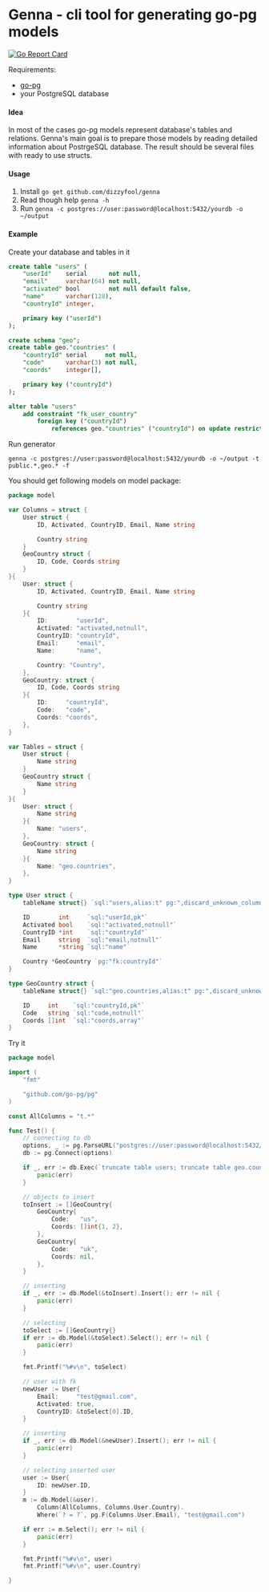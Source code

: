 # Genna - cli tool for generating go-pg models

[![Go Report Card](https://goreportcard.com/badge/github.com/dizzyfool/genna)](https://goreportcard.com/report/github.com/dizzyfool/genna)

Requirements:
- [go-pg](https://github.com/go-pg/pg)
- your PostgreSQL database

#### Idea

In most of the cases go-pg models represent database's tables and relations. Genna's main goal is to prepare those models by reading detailed information about PostrgeSQL database. The result should be several files with ready to use structs.

#### Usage

1. Install `go get github.com/dizzyfool/genna`
1. Read though help `genna -h`
1. Run `genna -c postgres://user:password@localhost:5432/yourdb -o ~/output`

#### Example

Create your database and tables in it

```sql
create table "users" (
    "userId"    serial      not null,
    "email"     varchar(64) not null,
    "activated" bool        not null default false,
    "name"      varchar(128),
    "countryId" integer,

    primary key ("userId")
);

create schema "geo";
create table geo."countries" (
    "countryId" serial     not null,
    "code"      varchar(3) not null,
    "coords"    integer[],

    primary key ("countryId")
);

alter table "users"
    add constraint "fk_user_country"
        foreign key ("countryId")
            references geo."countries" ("countryId") on update restrict on delete restrict;
```

Run generator

`genna -c postgres://user:password@localhost:5432/yourdb -o ~/output -t public.*,geo.* -f`

You should get following models on model package:

```go
package model

var Columns = struct {
	User struct {
		ID, Activated, CountryID, Email, Name string

		Country string
	}
	GeoCountry struct {
		ID, Code, Coords string
	}
}{
	User: struct {
		ID, Activated, CountryID, Email, Name string

		Country string
	}{
		ID:        "userId",
		Activated: "activated,notnull",
		CountryID: "countryId",
		Email:     "email",
		Name:      "name",

		Country: "Country",
	},
	GeoCountry: struct {
		ID, Code, Coords string
	}{
		ID:     "countryId",
		Code:   "code",
		Coords: "coords",
	},
}

var Tables = struct {
	User struct {
		Name string
	}
	GeoCountry struct {
		Name string
	}
}{
	User: struct {
		Name string
	}{
		Name: "users",
	},
	GeoCountry: struct {
		Name string
	}{
		Name: "geo.countries",
	},
}

type User struct {
	tableName struct{} `sql:"users,alias:t" pg:",discard_unknown_columns"`

	ID        int     `sql:"userId,pk"`
	Activated bool    `sql:"activated,notnull"`
	CountryID *int    `sql:"countryId"`
	Email     string  `sql:"email,notnull"`
	Name      *string `sql:"name"`

	Country *GeoCountry `pg:"fk:countryId"`
}

type GeoCountry struct {
	tableName struct{} `sql:"geo.countries,alias:t" pg:",discard_unknown_columns"`

	ID     int    `sql:"countryId,pk"`
	Code   string `sql:"code,notnull"`
	Coords []int  `sql:"coords,array"`
}
```

Try it

```go
package model

import (
	"fmt"

	"github.com/go-pg/pg"
)

const AllColumns = "t.*"

func Test() {
	// connecting to db
	options, _ := pg.ParseURL("postgres://user:password@localhost:5432/yourdb")
	db := pg.Connect(options)

	if _, err := db.Exec(`truncate table users; truncate table geo.countries cascade;`); err != nil {
		panic(err)
	}

	// objects to insert
	toInsert := []GeoCountry{
		GeoCountry{
			Code:   "us",
			Coords: []int{1, 2},
		},
		GeoCountry{
			Code:   "uk",
			Coords: nil,
		},
	}

	// inserting
	if _, err := db.Model(&toInsert).Insert(); err != nil {
		panic(err)
	}

	// selecting
	toSelect := []GeoCountry{}
	if err := db.Model(&toSelect).Select(); err != nil {
		panic(err)
	}

	fmt.Printf("%#v\n", toSelect)

	// user with fk
	newUser := User{
		Email:     "test@gmail.com",
		Activated: true,
		CountryID: &toSelect[0].ID,
	}

	// inserting
	if _, err := db.Model(&newUser).Insert(); err != nil {
		panic(err)
	}

	// selecting inserted user
	user := User{
		ID: newUser.ID,
	}
	m := db.Model(&user).
		Column(AllColumns, Columns.User.Country).
		Where(`? = ?`, pg.F(Columns.User.Email), "test@gmail.com")

	if err := m.Select(); err != nil {
		panic(err)
	}

	fmt.Printf("%#v\n", user)
	fmt.Printf("%#v\n", user.Country)

}

```

 